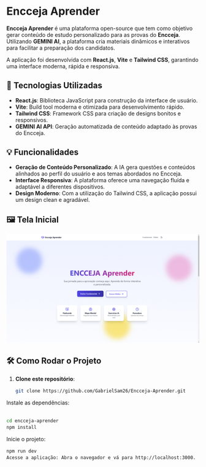 # Encceja Aprender

**Encceja Aprender** é uma plataforma open-source que tem como objetivo gerar conteúdo de estudo personalizado para as provas do **Encceja**. Utilizando **GEMINI AI**, a plataforma cria materiais dinâmicos e interativos para facilitar a preparação dos candidatos.

A aplicação foi desenvolvida com **React.js**, **Vite** e **Tailwind CSS**, garantindo uma interface moderna, rápida e responsiva.

## 🚀 Tecnologias Utilizadas

- **React.js**: Biblioteca JavaScript para construção da interface de usuário.
- **Vite**: Build tool moderna e otimizada para desenvolvimento rápido.
- **Tailwind CSS**: Framework CSS para criação de designs bonitos e responsivos.
- **GEMINI AI API**: Geração automatizada de conteúdo adaptado às provas do Encceja.

## 💡 Funcionalidades

- **Geração de Conteúdo Personalizado**: A IA gera questões e conteúdos alinhados ao perfil do usuário e aos temas abordados no Encceja.
- **Interface Responsiva**: A plataforma oferece uma navegação fluída e adaptável a diferentes dispositivos.
- **Design Moderno**: Com a utilização do Tailwind CSS, a aplicação possui um design clean e agradável.

## 🖼️ Tela Inicial

![Tela Inicial](images/tela%20inicial.png)

## 🛠️ Como Rodar o Projeto

1. **Clone este repositório**:
   ```bash
   git clone https://github.com/GabrielSam26/Encceja-Aprender.git
Instale as dependências:

   ```bash

cd encceja-aprender
npm install
```

Inicie o projeto:

```bash
npm run dev
Acesse a aplicação: Abra o navegador e vá para http://localhost:3000.

